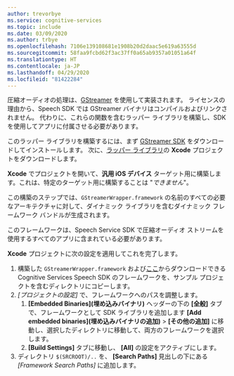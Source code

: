 ```yaml
---
author: trevorbye
ms.service: cognitive-services
ms.topic: include
ms.date: 03/09/2020
ms.author: trbye
ms.openlocfilehash: 7106e139108681e1908b20d2daac5e619a63555d
ms.sourcegitcommit: 58faa9fcbd62f3ac37ff0a65ab9357a01051a64f
ms.translationtype: HT
ms.contentlocale: ja-JP
ms.lasthandoff: 04/29/2020
ms.locfileid: "81422284"
---
```

圧縮オーディオの処理は、[GStreamer](https://gstreamer.freedesktop.org) を使用して実装されます。 ライセンスの理由から、Speech SDK では GStreamer バイナリはコンパイルおよびリンクされません。 代わりに、これらの関数を含むラッパー ライブラリを構築し、SDK を使用してアプリに付属させる必要があります。

このラッパー ライブラリを構築するには、まず [GStreamer SDK](https://gstreamer.freedesktop.org/data/pkg/ios/1.16.0/gstreamer-1.0-devel-1.16.0-ios-universal.pkg) をダウンロードしてインストールします。 次に、[ラッパー ライブラリ](https://github.com/Azure-Samples/cognitive-services-speech-sdk/tree/master/samples/objective-c/ios/compressed-streams/GStreamerWrapper)の **Xcode** プロジェクトをダウンロードします。

**Xcode** でプロジェクトを開いて、**汎用 iOS デバイス** ターゲット用に構築します。これは、特定のターゲット用に構築することは "*できません*"。

この構築のステップでは、`GStreamerWrapper.framework` の名前のすべての必要なアーキテクチャに対して、ダイナミック ライブラリを含むダイナミック フレームワーク バンドルが生成されます。

このフレームワークは、Speech Service SDK で圧縮オーディオ ストリームを使用するすべてのアプリに含まれている必要があります。

**Xcode** プロジェクトに次の設定を適用してこれを完了します。

1. 構築した `GStreamerWrapper.framework` および[ここ](https://aka.ms/csspeech/iosbinary)からダウンロードできる Cognitive Services Speech SDK のフレームワークを、サンプル プロジェクトを含むディレクトリにコピーします。
1. *[プロジェクトの設定]* で、フレームワークへのパスを調整します。
   1. **[Embedded Binaries]\(埋め込みバイナリ\)** ヘッダーの下の **[全般]** タブで、フレームワークとして SDK ライブラリを追加します **[Add embedded binaries]\(埋め込みバイナリの追加\)**  >  **[その他の追加]** に移動し、選択したディレクトリに移動して、両方のフレームワークを選択します。
   1. **[Build Settings]** タブに移動し、 **[All]** の設定をアクティブにします。
1. ディレクトリ `$(SRCROOT)/..` を、 **[Search Paths]** 見出しの下にある _[Framework Search Paths]_ に追加します。
